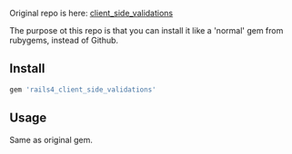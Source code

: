 Original repo is here: [client_side_validations](https://github.com/DavyJonesLocker/client_side_validations)

The purpose ot this repo is that you can install it like a 'normal' gem from rubygems, instead of Github.


## Install

```ruby
gem 'rails4_client_side_validations'
```

## Usage

Same as original gem.
